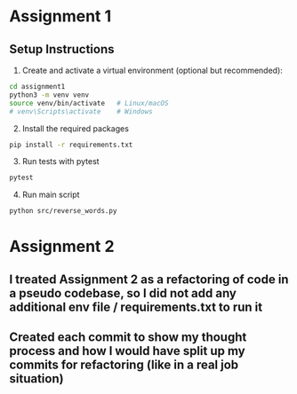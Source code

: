 # Assignment 1

## Setup Instructions

1. Create and activate a virtual environment (optional but recommended):

```bash
cd assignment1
python3 -m venv venv
source venv/bin/activate   # Linux/macOS
# venv\Scripts\activate    # Windows
```

2. Install the required packages

```bash
pip install -r requirements.txt
```

3. Run tests with pytest

```bash
pytest
```

4. Run main script

```bash 
python src/reverse_words.py
```

# Assignment 2
## I treated Assignment 2 as a refactoring of code in a pseudo codebase, so I did not add any additional env file / requirements.txt to run it
## Created each commit to show my thought process and how I would have split up my commits for refactoring (like in a real job situation)

